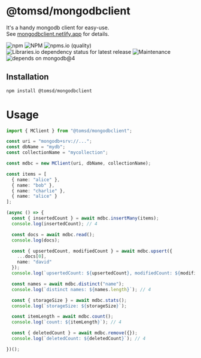 # @tomsd/mongodbclient

It's a handy mongodb client for easy-use.  
See [mongodbclient.netlify.app](https://mongodbclient.netlify.app/) for details.

![npm](https://img.shields.io/npm/v/@tomsd/mongodbclient)
![NPM](https://img.shields.io/npm/l/@tomsd/mongodbclient)
![npms.io (quality)](https://img.shields.io/npms-io/quality-score/@tomsd/mongodbclient)
![Libraries.io dependency status for latest release](https://img.shields.io/librariesio/release/npm/@tomsd/mongodbclient)
![Maintenance](https://img.shields.io/maintenance/yes/2024)
![depends on mongodb@4](https://img.shields.io/badge/depends%20on-mongodb@4-informational)

## Installation
``` sh
npm install @tomsd/mongodbclient
```

# Usage

``` typescript
import { MClient } from "@tomsd/mongodbclient";

const uri = "mongodb+srv://...";
const dbName = "mydb";
const collectionName = "mycollection";

const mdbc = new MClient(uri, dbName, collectionName);

const items = [
  { name: "alice" },
  { name: "bob" },
  { name: "charlie" },
  { name: "alice" }
];

(async () => {
  const { insertedCount } = await mdbc.insertMany(items);
  console.log(insertedCount); // 4

  const docs = await mdbc.read();
  console.log(docs);

  const { upsertedCount, modifiedCount } = await mdbc.upsert({
    ...docs[0],
    name: "david"
  });
  console.log(`upsertedCount: ${upsertedCount}, modifiedCount: ${modifiedCount}`);

  const names = await mdbc.distinct("name");
  console.log(`distinct names: ${names.length}`); // 4

  const { storageSize } = await mdbc.stats();
  console.log(`storageSize: ${storageSize}`);

  const itemLength = await mdbc.count();
  console.log(`count: ${itemLength}`); // 4

  const { deletedCount } = await mdbc.remove({});
  console.log(`deletedCount: ${deletedCount}`); // 4

})();

```
